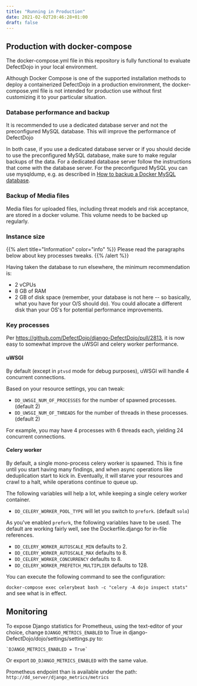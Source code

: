 ```yaml
---
title: "Running in Production"
date: 2021-02-02T20:46:28+01:00
draft: false
---
```




## Production with docker-compose

The docker-compose.yml file in this repository is fully functional to evaluate DefectDojo in your local environment.

Although Docker Compose is one of the supported installation methods to deploy a containerized DefectDojo in a production environment, the docker-compose.yml file is not intended for production use without first customizing it to your particular situation.

### Database performance and backup

It is recommended to use a dedicated database server and not the preconfigured MySQL database. This will improve the performance of DefectDojo

In both case, if you use a dedicated database server or if you should decide to use the preconfigured MySQL database, make sure to make regular backups of the data. For a dedicated database server follow the instructions that come with the database server. For the preconfigured MySQL you can use mysqldump, e.g. as described in [How to backup a Docker MySQL database](https://dev.to/grant_bartlett/how-to-backup-a-docker-mysql-database-3nd8).

### Backup of Media files

Media files for uploaded files, including threat models and risk acceptance, are stored in a docker volume. This volume needs to be backed up regularly.

### Instance size

{{% alert title="Information" color="info" %}}
Please read the paragraphs below about key processes tweaks.
{{% /alert %}}


Having taken the database to run elsewhere, the minimum recommendation
is:

-   2 vCPUs
-   8 GB of RAM
-   2 GB of disk space (remember, your database is not here \-- so
    basically, what you have for your O/S should do). You could allocate
    a different disk than your OS\'s for potential performance
    improvements.

### Key processes

Per <https://github.com/DefectDojo/django-DefectDojo/pull/2813>, it is
now easy to somewhat improve the uWSGI and celery worker performance.

#### uWSGI

By default (except in `ptvsd` mode for debug purposes), uWSGI will
handle 4 concurrent connections.

Based on your resource settings, you can tweak:

-   `DD_UWSGI_NUM_OF_PROCESSES` for the number of spawned processes.
    (default 2)
-   `DD_UWSGI_NUM_OF_THREADS` for the number of threads in these
    processes. (default 2)

For example, you may have 4 processes with 6 threads each, yielding 24
concurrent connections.

#### Celery worker

By default, a single mono-process celery worker is spawned. This is fine
until you start having many findings, and when async operations like
deduplication start to kick in. Eventually, it will starve your
resources and crawl to a halt, while operations continue to queue up.

The following variables will help a lot, while keeping a single celery
worker container.

-   `DD_CELERY_WORKER_POOL_TYPE` will let you switch to `prefork`.
    (default `solo`)

As you\'ve enabled `prefork`, the following variables have
to be used. The default are working fairly well, see the
Dockerfile.django for in-file references.

-   `DD_CELERY_WORKER_AUTOSCALE_MIN` defaults to 2.
-   `DD_CELERY_WORKER_AUTOSCALE_MAX` defaults to 8.
-   `DD_CELERY_WORKER_CONCURRENCY` defaults to 8.
-   `DD_CELERY_WORKER_PREFETCH_MULTIPLIER` defaults to 128.

You can execute the following command to see the configuration:

`docker-compose exec celerybeat bash -c "celery -A dojo inspect stats"`
and see what is in effect.


## Monitoring

To expose Django statistics for Prometheus, using the text-editor of
your choice, change `DJANGO_METRICS_ENABLED` to True in
django-DefectDojo/dojo/settings/settings.py to:

``` {.sourceCode .console}
`DJANGO_METRICS_ENABLED = True`
```

Or export `DD_DJANGO_METRICS_ENABLED` with the same value.

Prometheus endpoint than is available under the path:
`http://dd_server/django_metrics/metrics`
